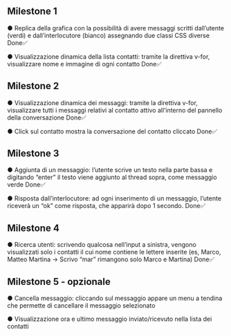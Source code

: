 ## Milestone 1

● Replica della grafica con la possibilità di avere messaggi scritti dall’utente (verdi) e
dall’interlocutore (bianco) assegnando due classi CSS diverse
Done✅

● Visualizzazione dinamica della lista contatti: tramite la direttiva v-for, visualizzare
nome e immagine di ogni contatto
Done✅

## Milestone 2

● Visualizzazione dinamica dei messaggi: tramite la direttiva v-for, visualizzare tutti i
messaggi relativi al contatto attivo all’interno del pannello della conversazione
Done✅

● Click sul contatto mostra la conversazione del contatto cliccato
Done✅

## Milestone 3

● Aggiunta di un messaggio: l’utente scrive un testo nella parte bassa e digitando
“enter” il testo viene aggiunto al thread sopra, come messaggio verde
Done✅

● Risposta dall’interlocutore: ad ogni inserimento di un messaggio, l’utente riceverà
un “ok” come risposta, che apparirà dopo 1 secondo.
Done✅

## Milestone 4

● Ricerca utenti: scrivendo qualcosa nell’input a sinistra, vengono visualizzati solo i
contatti il cui nome contiene le lettere inserite (es, Marco, Matteo Martina -> Scrivo
“mar” rimangono solo Marco e Martina)
Done✅

## Milestone 5 - opzionale

● Cancella messaggio: cliccando sul messaggio appare un menu a tendina che
permette di cancellare il messaggio selezionato

● Visualizzazione ora e ultimo messaggio inviato/ricevuto nella lista dei contatti
